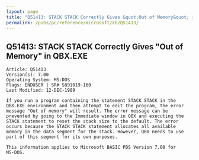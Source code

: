 ```yaml
---
layout: page
title: "Q51413: STACK STACK Correctly Gives &quot;Out of Memory&quot; in QBX.EXE"
permalink: /pubs/pc/reference/microsoft/kb/Q51413/
---
```


## Q51413: STACK STACK Correctly Gives &quot;Out of Memory&quot; in QBX.EXE

	Article: Q51413
	Version(s): 7.00
	Operating System: MS-DOS
	Flags: ENDUSER | SR# S891019-160
	Last Modified: 12-DEC-1989
	
	If you run a program containing the statement STACK STACK in the
	QBX.EXE environment and then attempt to edit the program, the error
	message "Out of memory" will result. The error message can be
	prevented by going to the Immediate window in QBX and executing the
	STACK statement to reset the stack size to the default. The error
	occurs because the STACK STACK statement allocates all available
	memory in the data segment for the stack. However, QBX needs to use
	part of this segment for its own purposes.
	
	This information applies to Microsoft BASIC PDS Version 7.00 for
	MS-DOS.
